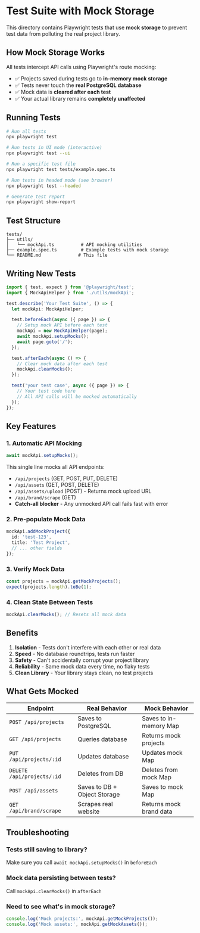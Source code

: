 # Test Suite with Mock Storage

This directory contains Playwright tests that use **mock storage** to prevent test data from polluting the real project library.

## How Mock Storage Works

All tests intercept API calls using Playwright's route mocking:
- ✅ Projects saved during tests go to **in-memory mock storage**
- ✅ Tests never touch the **real PostgreSQL database**
- ✅ Mock data is **cleared after each test**
- ✅ Your actual library remains **completely unaffected**

## Running Tests

```bash
# Run all tests
npx playwright test

# Run tests in UI mode (interactive)
npx playwright test --ui

# Run a specific test file
npx playwright test tests/example.spec.ts

# Run tests in headed mode (see browser)
npx playwright test --headed

# Generate test report
npx playwright show-report
```

## Test Structure

```
tests/
├── utils/
│   └── mockApi.ts          # API mocking utilities
├── example.spec.ts         # Example tests with mock storage
└── README.md              # This file
```

## Writing New Tests

```typescript
import { test, expect } from '@playwright/test';
import { MockApiHelper } from './utils/mockApi';

test.describe('Your Test Suite', () => {
  let mockApi: MockApiHelper;

  test.beforeEach(async ({ page }) => {
    // Setup mock API before each test
    mockApi = new MockApiHelper(page);
    await mockApi.setupMocks();
    await page.goto('/');
  });

  test.afterEach(async () => {
    // Clear mock data after each test
    mockApi.clearMocks();
  });

  test('your test case', async ({ page }) => {
    // Your test code here
    // All API calls will be mocked automatically
  });
});
```

## Key Features

### 1. **Automatic API Mocking**
```typescript
await mockApi.setupMocks();
```
This single line mocks all API endpoints:
- `/api/projects` (GET, POST, PUT, DELETE)
- `/api/assets` (GET, POST, DELETE)
- `/api/assets/upload` (POST) - Returns mock upload URL
- `/api/brand/scrape` (GET)
- **Catch-all blocker** - Any unmocked API call fails fast with error

### 2. **Pre-populate Mock Data**
```typescript
mockApi.addMockProject({
  id: 'test-123',
  title: 'Test Project',
  // ... other fields
});
```

### 3. **Verify Mock Data**
```typescript
const projects = mockApi.getMockProjects();
expect(projects.length).toBe(1);
```

### 4. **Clean State Between Tests**
```typescript
mockApi.clearMocks(); // Resets all mock data
```

## Benefits

1. **Isolation** - Tests don't interfere with each other or real data
2. **Speed** - No database roundtrips, tests run faster
3. **Safety** - Can't accidentally corrupt your project library
4. **Reliability** - Same mock data every time, no flaky tests
5. **Clean Library** - Your library stays clean, no test projects

## What Gets Mocked

| Endpoint | Real Behavior | Mock Behavior |
|----------|--------------|---------------|
| `POST /api/projects` | Saves to PostgreSQL | Saves to in-memory Map |
| `GET /api/projects` | Queries database | Returns mock projects |
| `PUT /api/projects/:id` | Updates database | Updates mock Map |
| `DELETE /api/projects/:id` | Deletes from DB | Deletes from mock Map |
| `POST /api/assets` | Saves to DB + Object Storage | Saves to mock Map |
| `GET /api/brand/scrape` | Scrapes real website | Returns mock brand data |

## Troubleshooting

### Tests still saving to library?
Make sure you call `await mockApi.setupMocks()` in `beforeEach`

### Mock data persisting between tests?
Call `mockApi.clearMocks()` in `afterEach`

### Need to see what's in mock storage?
```typescript
console.log('Mock projects:', mockApi.getMockProjects());
console.log('Mock assets:', mockApi.getMockAssets());
```
